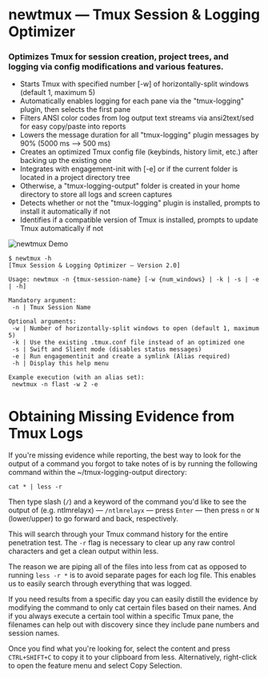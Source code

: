 # newtmux — Tmux Session & Logging Optimizer
### Optimizes Tmux for session creation, project trees, and logging via config modifications and various features.
* Starts Tmux with specified number [-w] of horizontally-split windows (default 1, maximum 5)
* Automatically enables logging for each pane via the "tmux-logging" plugin, then selects the first pane
* Filters ANSI color codes from log output text streams via ansi2text/sed for easy copy/paste into reports
* Lowers the message duration for all "tmux-logging" plugin messages by 90% (5000 ms --> 500 ms)
* Creates an optimized Tmux config file (keybinds, history limit, etc.) after backing up the existing one
* Integrates with engagement-init with [-e] or if the current folder is located in a project directory tree
* Otherwise, a "tmux-logging-output" folder is created in your home directory to store all logs and screen captures
* Detects whether or not the "tmux-logging" plugin is installed, prompts to install it automatically if not
* Identifies if a compatible version of Tmux is installed, prompts to update Tmux automatically if not

![newtmux Demo](https://user-images.githubusercontent.com/85040841/189549863-cb93a285-10eb-4424-bffc-88d0822a16b5.gif)

    $ newtmux -h               
    [Tmux Session & Logging Optimizer — Version 2.0]

    Usage: newtmux -n {tmux-session-name} [-w {num_windows} | -k | -s | -e | -h]

    Mandatory argument:
     -n | Tmux Session Name

    Optional arguments:
     -w | Number of horizontally-split windows to open (default 1, maximum 5)
     -k | Use the existing .tmux.conf file instead of an optimized one
     -s | Swift and Slient mode (disables status messages)
     -e | Run engagementinit and create a symlink (Alias required)
     -h | Display this help menu

    Example execution (with an alias set):
     newtmux -n flast -w 2 -e

# Obtaining Missing Evidence from Tmux Logs
If you're missing evidence while reporting, the best way to look for the output of a command you forgot to take notes of is by running the following command within the ~/tmux-logging-output directory:
```
cat * | less -r
```
Then type slash (`/`) and a keyword of the command you'd like to see the output of (e.g. ntlmrelayx) — `/ntlmrelayx` — press `Enter` — then press `n` or `N` (lower/upper) to go forward and back, respectively.

This will search through your Tmux command history for the entire penetration test. The `-r` flag is necessary to clear up any raw control characters and get a clean output within less.

The reason we are piping all of the files into less from cat as opposed to running `less -r *` is to avoid separate pages for each log file. This enables us to easily search through everything that was logged.

If you need results from a specific day you can easily distill the evidence by modifying the command to only cat certain files based on their names. And if you always execute a certain tool within a specific Tmux pane, the filenames can help out with discovery since they include pane numbers and session names.

Once you find what you're looking for, select the content and press `CTRL+SHIFT+C` to copy it to your clipboard from less. Alternatively, right-click to open the feature menu and select Copy Selection.

